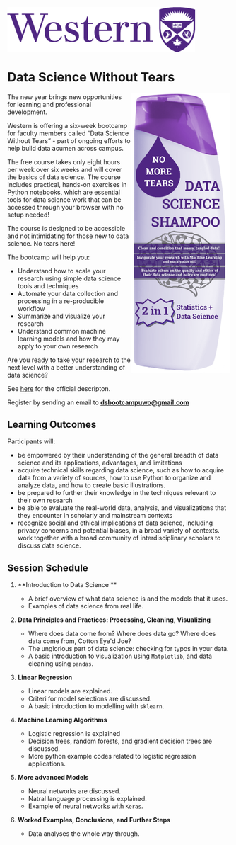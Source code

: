 <img align="center" src="western_logo.png" width=425px>

# Data Science Without Tears

<img align="right" src="shampoobottle.png" width=225px>


The new year brings new opportunities for learning and professional development.
 
Western is offering a six-week bootcamp for faculty members called “Data Science Without Tears” - part of ongoing efforts to help build data acumen across campus.
 
The free course takes only eight hours per week over six weeks and will cover the basics of data science. The course includes practical, hands-on exercises in Python notebooks, which are essential tools for data science work that can be accessed through your browser with no setup needed!
 
The course is designed to be accessible and not intimidating for those new to data science. No tears here!
 
The bootcamp will help you:
 
- Understand how to scale your research using simple data science tools and techniques
- Automate your data collection and processing in a re-producible workflow
- Summarize and visualize your research
- Understand common machine learning models and how they may apply to your own research
 
Are you ready to take your research to the next level with a better understanding of data science?

See [here](https://www.uwo.ca/datastrategy/data-bootcamp/) for the official descripton.

Register by sending an email to **dsbootcampuwo@gmail.com**

## Learning Outcomes

Participants will:

- be empowered by their understanding of the general breadth of data science and its applications, advantages, and limitations
- acquire technical skills regarding data science, such as how to acquire data from a variety of sources, how to use Python to organize and analyze data, and how to create basic illustrations.
- be prepared to further their knowledge in the techniques relevant to their own research
- be able to evaluate the real-world data, analysis, and visualizations that they encounter in scholarly and mainstream contexts
- recognize social and ethical implications of data science, including privacy concerns and potential biases, in a broad variety of contexts.
work together with a broad community of interdisciplinary scholars to discuss data science.



## Session Schedule

1. **Introduction to Data Science **
    - A brief overview of what data science is and the models that it uses.
    - Examples of data science from real life.
    
2. **Data Principles and Practices: Processing, Cleaning, Visualizing**
    - Where does data come from? Where does data go? Where does data come from, Cotton Eye'd Joe?
    - The unglorious part of data science: checking for typos in your data.
    - A basic introduction to visualization using `Matplotlib`, and data cleaning using `pandas`.
3. **Linear Regression**
    - Linear models are explained.
    - Criteri for model selections are discussed.
    - A basic introduction to modelling with `sklearn`.
4. **Machine Learning Algorithms**
    - Logistic regression is explained
    - Decision trees, random forests, and gradient decision trees are discussed. 
    - More python example codes related to logistic regression applications.
5. **More advanced Models**
    - Neural networks are discussed.
    - Natral language processing is explained.
    - Example of neural networks with `Keras`.
6. **Worked Examples, Conclusions, and Further Steps**
    - Data analyses the whole way through.
